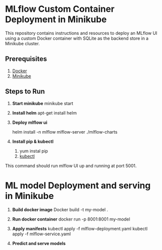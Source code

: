 # MLflow Custom Container Deployment in Minikube

This repository contains instructions and resources to deploy an MLflow UI using a custom Docker container with SQLite as the backend store in a Minikube cluster.

## Prerequisites

1. [Docker](https://docs.docker.com/get-docker/)
2. [Minikube](https://minikube.sigs.k8s.io/docs/start/)

## Steps to Run

1. **Start minikube**
    minikube start

2. **Install helm**
    apt-get install helm

3. **Deploy mlflow ui**

    helm install -n mlflow mlflow-server ./mlflow-charts

4. **Install pip & kubectl**
    1. yum instal pip
    2.  [kubectl](https://docs.docker.com/get-docker/)

This command should run mlflow UI up and running at port 5001.

# ML model Deployment and serving in Minikube
1. **Build  docker image**
    Docker build -t my-model .

2. **Run docker container**
    docker run -p 8001:8001 my-model
    
3. **Apply manifests**
    kubectl apply -f mlflow-deployment.yaml
    kubectl apply -f mlflow-service.yaml

4. **Predict and serve models**

